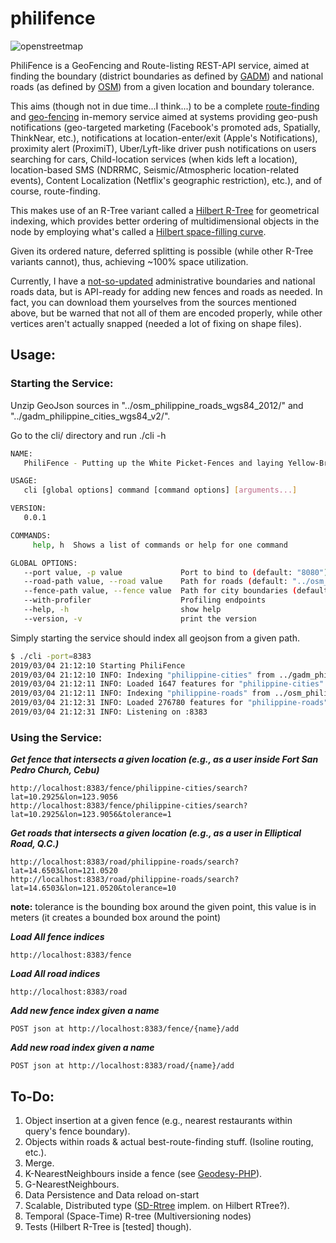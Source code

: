 # philifence
![openstreetmap](http://2.bp.blogspot.com/-xanwG0Mtg18/UjhzWnBWQDI/AAAAAAAAR-c/GTA4EgA1GKg/s1600/ianlopez_temp.jpg=250x250)

PhiliFence is a GeoFencing and Route-listing REST-API service, aimed at finding the boundary (district boundaries as defined by [GADM](https://gadm.org/)) and national roads (as defined by [OSM](https://www.openstreetmap.org/about)) from a given location and boundary tolerance.

This aims (though not in due time...I think...) to be a complete [route-finding](https://wiki.openstreetmap.org/wiki/OpenRouteService) and [geo-fencing](https://mediavision2020.com/25-top-geofencing-companies/) in-memory service aimed at systems providing geo-push notifications (geo-targeted marketing (Facebook's promoted ads, Spatially, ThinkNear, etc.), notifications at location-enter/exit (Apple's Notifications), proximity alert (ProximiT), Uber/Lyft-like driver push notifications on users searching for cars, Child-location services (when kids left a location), location-based SMS (NDRRMC, Seismic/Atmospheric location-related events), Content Localization (Netflix's geographic restriction), etc.), and of course, route-finding.

This makes use of an R-Tree variant called a [Hilbert R-Tree](https://en.wikipedia.org/wiki/Hilbert_R-tree) for geometrical indexing, which provides better ordering of multidimensional objects in the node by employing what's called a [Hilbert space-filling curve](https://en.wikipedia.org/wiki/Hilbert_curve).

Given its ordered nature, deferred splitting is possible (while other R-Tree variants cannot), thus, achieving ~100% space utilization.

Currently, I have a [not-so-updated](http://philgis.org/general-country-datasets/country-basemaps) administrative boundaries and national roads data, but is API-ready for adding new fences and roads as needed. In fact, you can download them yourselves from the sources mentioned above, but be warned that not all of them are encoded properly, while other vertices aren't actually snapped (needed a lot of fixing on shape files).


## Usage:


### Starting the Service:

Unzip GeoJson sources in "../osm_philippine_roads_wgs84_2012/" and "../gadm_philippine_cities_wgs84_v2/".

Go to the cli/ directory and run ./cli -h

```bash
NAME:
   PhiliFence - Putting up the White Picket-Fences and laying Yellow-Bricked roads around you.

USAGE:
   cli [global options] command [command options] [arguments...]

VERSION:
   0.0.1

COMMANDS:
     help, h  Shows a list of commands or help for one command

GLOBAL OPTIONS:
   --port value, -p value             Port to bind to (default: "8080")
   --road-path value, --road value    Path for roads (default: "../osm_philippine_roads_wgs84_2012/")
   --fence-path value, --fence value  Path for city boundaries (default: "../gadm_philippine_cities_wgs84_v2/")
   --with-profiler                    Profiling endpoints
   --help, -h                         show help
   --version, -v                      print the version
```

Simply starting the service should index all geojson from a given path.


```bash
$ ./cli -port=8383
2019/03/04 21:12:10 Starting PhiliFence
2019/03/04 21:12:10 INFO: Indexing "philippine-cities" from ../gadm_philippine_cities_wgs84_v2/philippine_cities.json
2019/03/04 21:12:11 INFO: Loaded 1647 features for "philippine-cities"
2019/03/04 21:12:11 INFO: Indexing "philippine-roads" from ../osm_philippine_roads_wgs84_2012/philippine_roads.json
2019/03/04 21:12:31 INFO: Loaded 276780 features for "philippine-roads"
2019/03/04 21:12:31 INFO: Listening on :8383
```

### Using the Service:


***Get fence that intersects a given location (e.g., as a user inside Fort San Pedro Church, Cebu)***

```
http://localhost:8383/fence/philippine-cities/search?lat=10.2925&lon=123.9056
http://localhost:8383/fence/philippine-cities/search?lat=10.2925&lon=123.9056&tolerance=1
```

***Get roads that intersects a given location (e.g., as a user in Elliptical Road, Q.C.)***

```
http://localhost:8383/road/philippine-roads/search?lat=14.6503&lon=121.0520
http://localhost:8383/road/philippine-roads/search?lat=14.6503&lon=121.0520&tolerance=10
```

**note:** tolerance is the bounding box around the given point, this value is in meters (it creates a bounded box around the point)

***Load All fence indices***

```
http://localhost:8383/fence
```

***Load All road indices***

```
http://localhost:8383/road
```

***Add new fence index given a name***

```
POST json at http://localhost:8383/fence/{name}/add
```

***Add new road index given a name***

```
POST json at http://localhost:8383/road/{name}/add
```


## To-Do:

1. Object insertion at a given fence (e.g., nearest restaurants within query's fence boundary).
2. Objects within roads & actual best-route-finding stuff. (Isoline routing, etc.).
3. Merge.
4. K-NearestNeighbours inside a fence (see [Geodesy-PHP](https://github.com/jtejido/geodesy-php)).
5. G-NearestNeighbours.
6. Data Persistence and Data reload on-start
7. Scalable, Distributed type ([SD-Rtree](http://cedric.cnam.fr/~dumouza/EnsPubli/icde07.pdf) implem. on Hilbert RTree?).
8. Temporal (Space-Time) R-tree (Multiversioning nodes)
9. Tests (Hilbert R-Tree is [tested] though).
